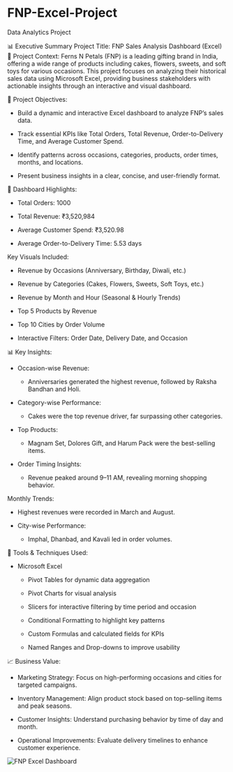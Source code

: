 # FNP-Excel-Project
Data Analytics Project

📊 Executive Summary
Project Title: FNP Sales Analysis Dashboard (Excel)
🏢 Project Context:
Ferns N Petals (FNP) is a leading gifting brand in India, offering a wide range of products including cakes, flowers, sweets, and soft toys for various occasions. This project focuses on analyzing their historical sales data using Microsoft Excel, providing business stakeholders with actionable insights through an interactive and visual dashboard.

🎯 Project Objectives:

- Build a dynamic and interactive Excel dashboard to analyze FNP’s sales data.

- Track essential KPIs like Total Orders, Total Revenue, Order-to-Delivery Time, and Average Customer Spend.

- Identify patterns across occasions, categories, products, order times, months, and locations.

- Present business insights in a clear, concise, and user-friendly format.

📌 Dashboard Highlights:
- Total Orders: 1000

- Total Revenue: ₹3,520,984

- Average Customer Spend: ₹3,520.98

- Average Order-to-Delivery Time: 5.53 days

Key Visuals Included:

- Revenue by Occasions (Anniversary, Birthday, Diwali, etc.)

- Revenue by Categories (Cakes, Flowers, Sweets, Soft Toys, etc.)

- Revenue by Month and Hour (Seasonal & Hourly Trends)

- Top 5 Products by Revenue

- Top 10 Cities by Order Volume

- Interactive Filters: Order Date, Delivery Date, and Occasion

📊 Key Insights:

- Occasion-wise Revenue:

   - Anniversaries generated the highest revenue, followed by Raksha Bandhan and Holi.

- Category-wise Performance:

   - Cakes were the top revenue driver, far surpassing other categories.

- Top Products:

   - Magnam Set, Dolores Gift, and Harum Pack were the best-selling items.

- Order Timing Insights:

   - Revenue peaked around 9–11 AM, revealing morning shopping behavior.

Monthly Trends:

   - Highest revenues were recorded in March and August.  

- City-wise Performance:

   - Imphal, Dhanbad, and Kavali led in order volumes.

 🧰 Tools & Techniques Used:

- Microsoft Excel

   - Pivot Tables for dynamic data aggregation

   - Pivot Charts for visual analysis

   - Slicers for interactive filtering by time period and occasion

   - Conditional Formatting to highlight key patterns

   - Custom Formulas and calculated fields for KPIs

   - Named Ranges and Drop-downs to improve usability

 📈 Business Value:

- Marketing Strategy: Focus on high-performing occasions and cities for targeted campaigns.

- Inventory Management: Align product stock based on top-selling items and peak seasons.

- Customer Insights: Understand purchasing behavior by time of day and month.

- Operational Improvements: Evaluate delivery timelines to enhance customer experience.


![FNP Excel Dashboard](https://github.com/user-attachments/assets/88c5f40d-7aaa-406e-b62f-0cb4de9295e7)

